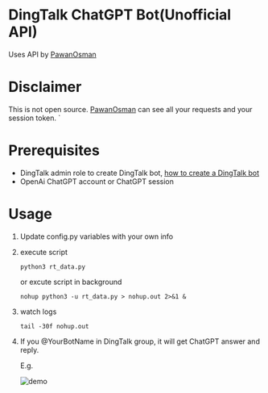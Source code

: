 # DingTalk ChatGPT Bot(Unofficial API)
Uses API by [PawanOsman](https://github.com/PawanOsman/PyGPT)

# Disclaimer
This is not open source. [PawanOsman](https://github.com/PawanOsman/) can see all your requests and your session token.
`
# Prerequisites
- DingTalk admin role to create DingTalk bot, [how to create a DingTalk bot](https://xie.infoq.cn/article/3340770024c49b5b1a54597d5)
- OpenAi ChatGPT account or ChatGPT session

# Usage
1. Update config.py variables with your own info
2. execute script
    ```
    python3 rt_data.py
    ```
    or excute script in background
    ```
    nohup python3 -u rt_data.py > nohup.out 2>&1 &
    ```
3. watch logs
    ```
    tail -30f nohup.out
    ```
4. If you @YourBotName in DingTalk group, it will get ChatGPT answer and reply.

   E.g. 

   ![demo](https://user-images.githubusercontent.com/35559153/216219243-4df07e62-090a-470d-af99-e64a0c8a36a4.png)
